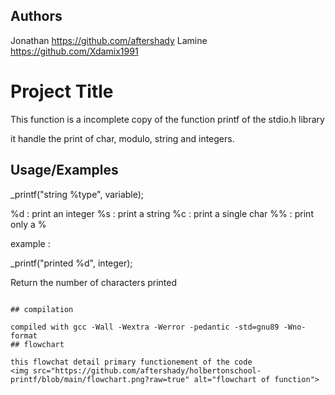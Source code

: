 
## Authors


Jonathan
https://github.com/aftershady
Lamine
https://github.com/Xdamix1991

# Project Title

This function is a incomplete copy of the function printf of the stdio.h library

it handle the print of char, modulo, string and integers.
## Usage/Examples

_printf("string %type", variable);

%d : print an integer
%s : print a string
%c : print a single char
%% : print only a %

example :

_printf("printed %d", integer);

Return the number of characters printed
```

## compilation

compiled with gcc -Wall -Wextra -Werror -pedantic -std=gnu89 -Wno-format
## flowchart

this flowchat detail primary functionement of the code
<img src="https://github.com/aftershady/holbertonschool-printf/blob/main/flowchart.png?raw=true" alt="flowchart of function">

